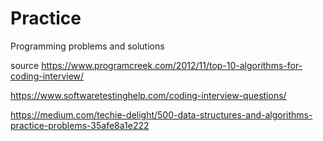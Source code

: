 # Practice

Programming problems and solutions

source
https://www.programcreek.com/2012/11/top-10-algorithms-for-coding-interview/

https://www.softwaretestinghelp.com/coding-interview-questions/

https://medium.com/techie-delight/500-data-structures-and-algorithms-practice-problems-35afe8a1e222

